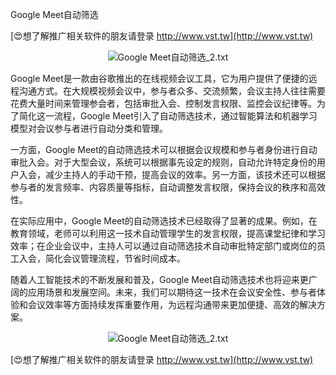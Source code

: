 Google Meet自动筛选

[😍想了解推广相关软件的朋友请登录 http://www.vst.tw](http://www.vst.tw)

 <center><img src="https://vst.tw/MP4/tuiguang/png/0.png" alt="Google Meet自动筛选_2.txt"></center>

Google Meet是一款由谷歌推出的在线视频会议工具，它为用户提供了便捷的远程沟通方式。在大规模视频会议中，参与者众多、交流频繁，会议主持人往往需要花费大量时间来管理参会者，包括审批入会、控制发言权限、监控会议纪律等。为了简化这一流程，Google Meet引入了自动筛选技术，通过智能算法和机器学习模型对会议参与者进行自动分类和管理。

一方面，Google Meet的自动筛选技术可以根据会议规模和参与者身份进行自动审批入会。对于大型会议，系统可以根据事先设定的规则，自动允许特定身份的用户入会，减少主持人的手动干预，提高会议的效率。另一方面，该技术还可以根据参与者的发言频率、内容质量等指标，自动调整发言权限，保持会议的秩序和高效性。

在实际应用中，Google Meet的自动筛选技术已经取得了显著的成果。例如，在教育领域，老师可以利用这一技术自动管理学生的发言权限，提高课堂纪律和学习效率；在企业会议中，主持人可以通过自动筛选技术自动审批特定部门或岗位的员工入会，简化会议管理流程，节省时间成本。

随着人工智能技术的不断发展和普及，Google Meet自动筛选技术也将迎来更广阔的应用场景和发展空间。未来，我们可以期待这一技术在会议安全性、参与者体验和会议效率等方面持续发挥重要作用，为远程沟通带来更加便捷、高效的解决方案。

 <center><img src="https://vst.tw/MP4/tuiguang/png/6.png" alt="Google Meet自动筛选_2.txt"></center>

[😍想了解推广相关软件的朋友请登录 http://www.vst.tw](http://www.vst.tw)



